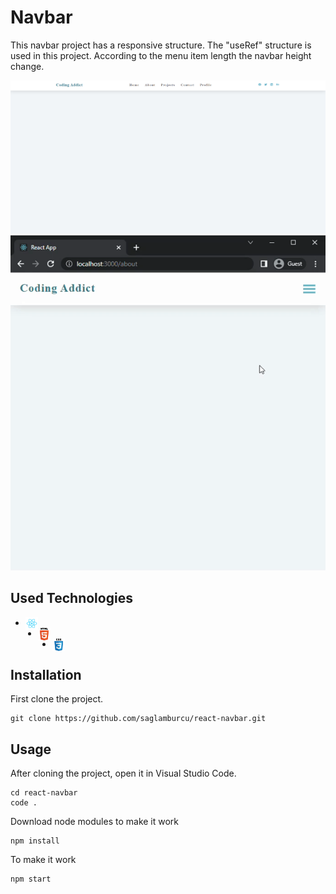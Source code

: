 # Navbar
This navbar project has a responsive structure. The "useRef" structure is used in this project. According to the menu item length the navbar height change.

![project1](./public/images/project1.png)
![project2](./public/images/project2.gif)

## Used Technologies
* <img align="left" height="20" src="https://raw.githubusercontent.com/github/explore/80688e429a7d4ef2fca1e82350fe8e3517d3494d/topics/react/react.png">

* <img align="left" style="margin-right: 3px" height="20" src="https://raw.githubusercontent.com/github/explore/80688e429a7d4ef2fca1e82350fe8e3517d3494d/topics/html/html.png">

* <img align="left" style="margin-right: 3px" height="20" src="https://raw.githubusercontent.com/github/explore/80688e429a7d4ef2fca1e82350fe8e3517d3494d/topics/css/css.png">

## Installation
First clone the project.
```
git clone https://github.com/saglamburcu/react-navbar.git
```

## Usage
After cloning the project, open it in Visual Studio Code.
```
cd react-navbar
code .
```
Download node modules to make it work
```
npm install
```
To make it work
```
npm start
```
